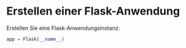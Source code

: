 # Erstellen einer Flask-Anwendung

Erstellen Sie eine Flask-Anwendungsinstanz:

```python
app = Flask(__name__)
```
